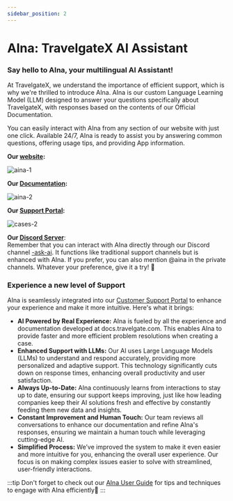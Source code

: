 ```yaml
---
sidebar_position: 2
---
```


# AIna: TravelgateX AI Assistant

### Say hello to AIna, your multilingual AI Assistant!

At TravelgateX, we understand the importance of efficient support, which is why we're thrilled to introduce AIna. AIna is our custom Language Learning Model (LLM) designed to answer your questions specifically about TravelgateX, with responses based on the contents of our Official Documentation.

You can easily interact with AIna from any section of our website with just one click. Available 24/7, AIna is ready to assist you by answering common questions, offering usage tips, and providing App information.

**Our [website](https://app.travelgate.com/):**

![aina-1](https://storage.travelgate.com//kbase/aina-1.jpg)

**Our [Documentation](https://docs.travelgate.com/):**

![aina-2](https://storage.travelgate.com//kbase/aina-2.jpg)

**Our [Support Portal](/kb/tickets/travelgatex-tickets):**

![cases-2](https://storage.travelgate.com//kbase/cases-2.jpg)

**Our [Discord Server](/kb/getting-started-with-travelgate/travelgate-community/about-our-discord-server)**:  
Remember that you can interact with AIna directly through our Discord channel [-ask-ai](https://discord.com/channels/1121158946074402916/1245294813134458910). It functions like traditional support channels but is enhanced with AIna. If you prefer, you can also mention @aina in the private channels. Whatever your preference, give it a try! 🚀


### Experience a new level of Support
AIna is seamlessly integrated into our [Customer Support Portal](/kb/tickets/guidelines-for-submitting-a-ticket-to-our-support-team/) to enhance your experience and make it more intuitive. Here's what it brings:

- **AI Powered by Real Experience:** AIna is fueled by all the experience and documentation developed at docs.travelgate.com. This enables AIna to provide faster and more efficient problem resolutions when creating a case.
- **Enhanced Support with LLMs:** Our AI uses Large Language Models (LLMs) to understand and respond accurately, providing more personalized and adaptive support. This technology significantly cuts down on response times, enhancing overall productivity and user satisfaction.
- **Always Up-to-Date:** AIna continuously learns from interactions to stay up to date, ensuring our support keeps improving, just like how leading companies keep their AI solutions fresh and effective by constantly feeding them new data and insights.
- **Constant Improvement and Human Touch:** Our team reviews all conversations to enhance our documentation and refine AIna's responses, ensuring we maintain a human touch while leveraging cutting-edge AI.
- **Simplified Process:** We’ve improved the system to make it even easier and more intuitive for you, enhancing the overall user experience. Our focus is on making complex issues easier to solve with streamlined, user-friendly interactions.

:::tip
Don't forget to check out our [AIna User Guide](/kb/tickets/aina-guide) for tips and techniques to engage with AIna efficiently🚀
:::
